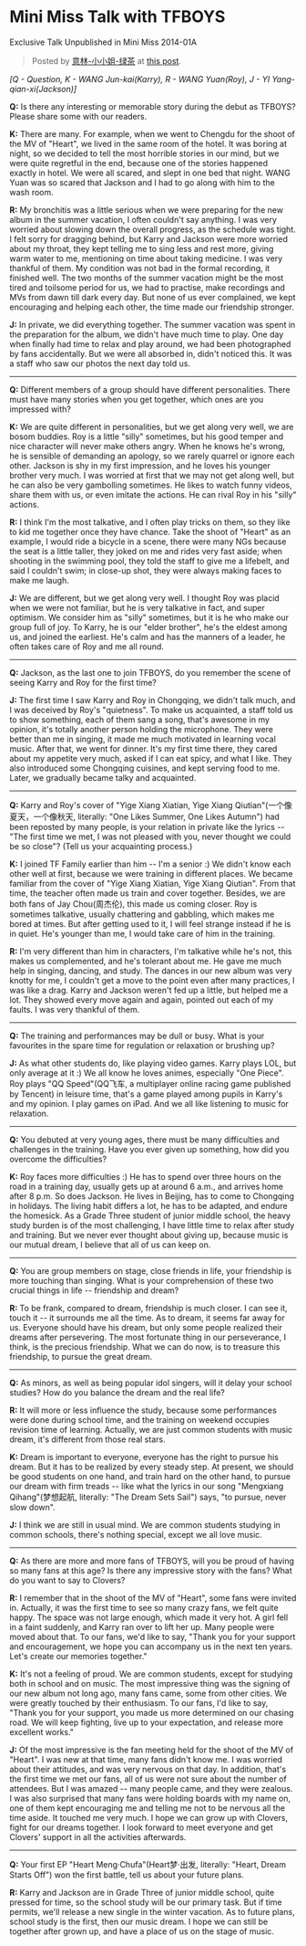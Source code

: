 # Mini Miss Talk with TFBOYS

Exclusive Talk Unpublished in Mini Miss 2014-01A

> Posted by [意林-小小姐-绿茶](意林-小小姐-绿茶) at [this post](http://weibo.com/2827285322/B1nYEoHaT).

*[Q - Question, K - WANG Jun-kai(Karry), R - WANG Yuan(Roy), J - YI Yang-qian-xi(Jackson)]*

**Q:**
Is there any interesting or memorable story during the debut as TFBOYS?
Please share some with our readers.

**K:**
There are many.
For example, when we went to Chengdu for the shoot of the MV of "Heart", we lived in the same room of the hotel.
It was boring at night, so we decided to tell the most horrible stories in our mind, but we were quite regretful in the end, because one of the stories happened exactly in hotel.
We were all scared, and slept in one bed that night.
WANG Yuan was so scared that Jackson and I had to go along with him to the wash room.

**R:**
My bronchitis was a little serious when we were preparing for the new album in the summer vacation, I often couldn't say anything.
I was very worried about slowing down the overall progress, as the schedule was tight.
I felt sorry for dragging behind, but Karry and Jackson were more worried about my throat, they kept telling me to sing less and rest more, giving warm water to me, mentioning on time about taking medicine.
I was very thankful of them. My condition was not bad in the formal recording, it finished well.
The two months of the summer vacation might be the most tired and toilsome period for us, we had to practise, make recordings and MVs from dawn till dark every day.
But none of us ever complained, we kept encouraging and helping each other, the time made our friendship stronger.

**J:**
In private, we did everything together.
The summer vacation was spent in the preparation for the album, we didn't have much time to play.
One day when finally had time to relax and play around, we had been photographed by fans accidentally.
But we were all absorbed in, didn't noticed this.
It was a staff who saw our photos the next day told us.

---

**Q:**
Different members of a group should have different personalities.
There must have many stories when you get together, which ones are you impressed with?

**K:**
We are quite different in personalities, but we get along very well, we are bosom buddies.
Roy is a little "silly" sometimes, but his good temper and nice character will never make others angry.
When he knows he's wrong, he is sensible of demanding an apology, so we rarely quarrel or ignore each other.
Jackson is shy in my first impression, and he loves his younger brother very much.
I was worried at first that we may not get along well, but he can also be very gambolling sometimes.
He likes to watch funny videos, share them with us, or even imitate the actions.
He can rival Roy in his "silly" actions.

**R:**
I think I'm the most talkative, and I often play tricks on them, so they like to kid me together once they have chance.
Take the shoot of "Heart" as an example, I would ride a bicycle in a scene, there were many NGs because the seat is a little taller, they joked on me and rides very fast aside;
when shooting in the swimming pool, they told the staff to give me a lifebelt, and said I couldn't swim;
in close-up shot, they were always making faces to make me laugh.

**J:**
We are different, but we get along very well.
I thought Roy was placid when we were not familiar, but he is very talkative in fact, and super optimism.
We consider him as "silly" sometimes, but it is he who make our group full of joy.
To Karry, he is our "elder brother", he's the eldest among us, and joined the earliest.
He's calm and has the manners of a leader, he often takes care of Roy and me all round.

---

**Q:**
Jackson, as the last one to join TFBOYS, do you remember the scene of seeing Karry and Roy for the first time?

**J:**
The first time I saw Karry and Roy in Chongqing, we didn't talk much, and I was deceived by Roy's "quietness".
To make us acquainted, a staff told us to show something, each of them sang a song, that's awesome in my opinion, it's totally another person holding the microphone.
They were better than me in singing, it made me much motivated in learning vocal music.
After that, we went for dinner.
It's my first time there, they cared about my appetite very much, asked if I can eat spicy, and what I like.
They also introduced some Chongqing cuisines, and kept serving food to me.
Later, we gradually became talky and acquainted.

---

**Q:**
Karry and Roy's cover of "Yige Xiang Xiatian, Yige Xiang Qiutian"(一个像夏天，一个像秋天, literally: "One Likes Summer, One Likes Autumn") had been reposted by many people,
is your relation in private like the lyrics -- "The first time we met, I was not pleased with you, never thought we could be so close"?
(Tell us your acquainting process.)

**K:**
I joined TF Family earlier than him -- I'm a senior :)
We didn't know each other well at first, because we were training in different places.
We became familiar from the cover of "Yige Xiang Xiatian, Yige Xiang Qiutian".
From that time, the teacher often made us train and cover together.
Besides, we are both fans of Jay Chou(周杰伦), this made us coming closer.
Roy is sometimes talkative, usually chattering and gabbling, which makes me bored at times.
But after getting used to it, I will feel strange instead if he is in quiet.
He's younger than me, I would take care of him in the training.

**R:**
I'm very different than him in characters, I'm talkative while he's not, this makes us complemented, and he's tolerant about me.
He gave me much help in singing, dancing, and study.
The dances in our new album was very knotty for me, I couldn't get a move to the point even after many practices, I was like a drag. Karry and Jackson weren't fed up a little, but helped me a lot.
They showed every move again and again, pointed out each of my faults.
I was very thankful of them.

---

**Q:**
The training and performances may be dull or busy.
What is your favourites in the spare time for regulation or relaxation or brushing up?

**J:**
As what other students do, like playing video games.
Karry plays LOL, but only average at it :)
We all know he loves animes, especially "One Piece".
Roy plays "QQ Speed"(QQ飞车, a multiplayer online racing game published by Tencent) in leisure time, that's a game played among pupils in Karry's and my opinion.
I play games on iPad.
And we all like listening to music for relaxation.

---

**Q:**
You debuted at very young ages, there must be many difficulties and challenges in the training.
Have you ever given up something, how did you overcome the difficulties?

**K:**
Roy faces more difficulties :)
He has to spend over three hours on the road in a training day, usually gets up at around 6 a.m., and arrives home after 8 p.m.
So does Jackson.
He lives in Beijing, has to come to Chongqing in holidays.
The living habit differs a lot, he has to be adapted, and endure the homesick.
As a Grade Three student of junior middle school, the heavy study burden is of the most challenging, I have little time to relax after study and training.
But we never ever thought about giving up, because music is our mutual dream, I believe that all of us can keep on.

---

**Q:**
You are group members on stage, close friends in life, your friendship is more touching than singing.
What is your comprehension of these two crucial things in life -- friendship and dream?

**R:**
To be frank, compared to dream, friendship is much closer.
I can see it, touch it -- it surrounds me all the time.
As to dream, it seems far away for us.
Everyone should have his dream, but only some people realized their dreams after persevering.
The most fortunate thing in our perseverance, I think, is the precious friendship.
What we can do now, is to treasure this friendship, to pursue the great dream.

---

**Q:**
As minors, as well as being popular idol singers, will it delay your school studies?
How do you balance the dream and the real life?

**R:**
It will more or less influence the study, because some performances were done during school time, and the training on weekend occupies revision time of learning.
Actually, we are just common students with music dream, it's different from those real stars.

**K:**
Dream is important to everyone, everyone has the right to pursue his dream.
But it has to be realized by every steady step.
At present, we should be good students on one hand, and train hard on the other hand, to pursue our dream with firm treads
-- like what the lyrics in our song "Mengxiang Qihang"(梦想起航, literally: "The Dream Sets Sail") says, "to pursue, never slow down".

**J:**
I think we are still in usual mind.
We are common students studying in common schools, there's nothing special, except we all love music.

---

**Q:**
As there are more and more fans of TFBOYS, will you be proud of having so many fans at this age?
Is there any impressive story with the fans?
What do you want to say to Clovers?

**R:**
I remember that in the shoot of the MV of "Heart", some fans were invited in.
Actually, it was the first time to see so many crazy fans, we felt quite happy.
The space was not large enough, which made it very hot.
A girl fell in a faint suddenly, and Karry ran over to lift her up.
Many people were moved about that.
To our fans, we'd like to say, "Thank you for your support and encouragement, we hope you can accompany us in the next ten years. Let's create our memories together."

**K:**
It's not a feeling of proud.
We are common students, except for studying both in school and on music.
The most impressive thing was the signing of our new album not long ago, many fans came, some from other cities.
We were greatly touched by their enthusiasm.
To our fans, I'd like to say, "Thank you for your support, you made us more determined on our chasing road.
We will keep fighting, live up to your expectation, and release more excellent works."

**J:**
Of the most impressive is the fan meeting held for the shoot of the MV of "Heart".
I was new at that time, many fans didn't know me.
I was worried about their attitudes, and was very nervous on that day.
In addition, that's the first time we met our fans, all of us were not sure about the number of attendees.
But I was amazed -- many people came, and they were zealous.
I was also surprised that many fans were holding boards with my name on, one of them kept encouraging me and telling me not to be nervous all the time aside.
It touched me very much.
I hope we can grow up with Clovers, fight for our dreams together.
I look forward to meet everyone and get Clovers' support in all the activities afterwards.

---

**Q:**
Your first EP "Heart Meng·Chufa"(Heart梦·出发, literally: "Heart, Dream Starts Off") won the first battle, tell us about your future plans.

**R:**
Karry and Jackson are in Grade Three of junior middle school, quite pressed for time, so the school study will be our primary task.
But if time permits, we'll release a new single in the winter vacation.
As to future plans, school study is the first, then our music dream.
I hope we can still be together after grown up, and have a place of us on the stage of music.
